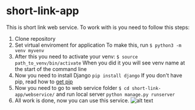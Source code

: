 # short-link-app
This is short link web service.
To work with is you need to follow this steps:
1. Clone repository
2. Set virtual enviroment for application
  To make this, run `$ python3 -m venv myvenv`
3. After this you need to activate your venv:
  `$ source path_to_venv/bin/activate`
When you did it you will see venv name at the start of the command line
4. Now you need to install Django
  `pip install django`
  If you don't have pip, read how to [get pip](https://pip.pypa.io/en/stable/installing/)
5. Now you need to go to web service folder `$ cd short-link-app/webservice/` and run local server `python manage.py runserver`
6. All work is done, now you can use this service.
![alt text][example]


[example]: https://pp.userapi.com/c846020/v846020219/a1e2e/Ud3r-R1DHWc.jpg "Web Service"
